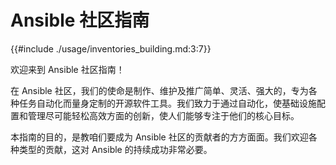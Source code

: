 # Ansible 社区指南

{{#include ./usage/inventories_building.md:3:7}}


欢迎来到 Ansible 社区指南！


在 Ansible 社区，我们的使命是制作、维护及推广简单、灵活、强大的，专为各种任务自动化而量身定制的开源软件工具。我们致力于通过自动化，使基础设施配置和管理尽可能轻松高效方面的创新，使人们能够专注于他们的核心目标。

本指南的目的，是教咱们要成为 Ansible 社区的贡献者的方方面面。我们欢迎各种类型的贡献，这对 Ansible 的持续成功非常必要。



